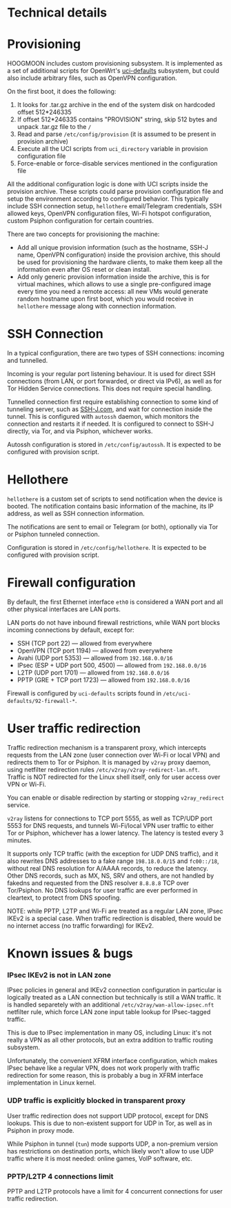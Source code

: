 Technical details
=================

# Provisioning

HOOGMOON includes custom provisioning subsystem. It is implemented as a set of additional scripts for OpenWrt's [uci-defaults](https://openwrt.org/docs/guide-developer/uci-defaults) subsystem, but could also include arbitrary files, such as OpenVPN configuration.

On the first boot, it does the following:

1. It looks for .tar.gz archive in the end of the system disk on hardcoded offset 512*246335
2. If offset 512*246335 contains "PROVISION" string, skip 512 bytes and unpack .tar.gz file to the `/`
3. Read and parse `/etc/config/provision` (it is assumed to be present in provision archive)
4. Execute all the UCI scripts from `uci_directory` variable in provision configuration file
5. Force-enable or force-disable services mentioned in the configuration file

All the additional configuration logic is done with UCI scripts inside the provision archive. These scripts could parse provision configuration file and setup the environment according to configured behavior. This typically include SSH connection setup, `hellothere` email/Telegram credentials, SSH allowed keys, OpenVPN configuration files, Wi-Fi hotspot configuration, custom Psiphon configuration for certain countries.

There are two concepts for provisioning the machine:

* Add all unique provision information (such as the hostname, SSH-J name, OpenVPN configuration) inside the provision archive, this should be used for provisioning the hardware clients, to make them keep all the information even after OS reset or clean install.
* Add only generic provision information inside the archive, this is for virtual machines, which allows to use a single pre-configured image every time you need a remote access: all new VMs would generate random hostname upon first boot, which you would receive in `hellothere` message along with connection information.

# SSH Connection

In a typical configuration, there are two types of SSH connections: incoming and tunnelled.

Incoming is your regular port listening behaviour. It is used for direct SSH connections (from LAN, or port forwarded, or direct via IPv6), as well as for Tor Hidden Service connections. This does not require special handling.

Tunnelled connection first require establishing connection to some kind of tunneling server, such as [SSH-J.com](https://ssh-j.com/), and wait for connection inside the tunnel. This is configured with `autossh` daemon, which monitors the connection and restarts it if needed. It is configured to connect to SSH-J directly, via Tor, and via Psiphon, whichever works.

Autossh configuration is stored in `/etc/config/autossh`. It is expected to be configured with provision script.

# Hellothere

`hellothere` is a custom set of scripts to send notification when the device is booted. The notification contains basic information of the machine, its IP address, as well as SSH connection information.

The notifications are sent to email or Telegram (or both), optionally via Tor or Psiphon tunneled connection.

Configuration is stored in `/etc/config/hellothere`. It is expected to be configured with provision script.

# Firewall configuration

By default, the first Ethernet interface `eth0` is considered a WAN port and all other physical interfaces are LAN ports.

LAN ports do not have inbound firewall restrictions, while WAN port blocks incoming connections by default, except for:

* SSH (TCP port 22) — allowed from everywhere
* OpenVPN (TCP port 1194) — allowed from everywhere
* Avahi (UDP port 5353) — allowed from `192.168.0.0/16`
* IPsec (ESP + UDP port 500, 4500) — allowed from `192.168.0.0/16`
* L2TP (UDP port 1701) — allowed from `192.168.0.0/16`
* PPTP (GRE + TCP port 1723) — allowed from `192.168.0.0/16`

Firewall is configured by `uci-defaults` scripts found in `/etc/uci-defaults/92-firewall-*`.

# User traffic redirection

Traffic redirection mechanism is a transparent proxy, which intercepts requests from the LAN zone (user connection over Wi-Fi or local VPN) and redirects them to Tor or Psiphon. It is managed by `v2ray` proxy daemon, using netfilter redirection rules `/etc/v2ray/v2ray-redirect-lan.nft`.  
Traffic is NOT redirected for the Linux shell itself, only for user access over VPN or Wi-Fi.

You can enable or disable redirection by starting or stopping `v2ray_redirect` service.

`v2ray` listens for connections to TCP port 5555, as well as TCP/UDP port 5553 for DNS requests, and tunnels Wi-Fi/local VPN user traffic to either Tor or Psiphon, whichever has a lower latency. The latency is tested every 3 minutes.

It supports only TCP traffic (with the exception for UDP DNS traffic), and it also rewrites DNS addresses to a fake range `198.18.0.0/15` and `fc00::/18`, without real DNS resolution for A/AAAA records, to reduce the latency.  
Other DNS records, such as MX, NS, SRV and others, are not handled by fakedns and requested from the DNS resolver `8.8.8.8` TCP over Tor/Psiphon. No DNS lookups for user traffic are ever performed in cleartext, to protect from DNS spoofing.

NOTE: while PPTP, L2TP and Wi-Fi are treated as a regular LAN zone, IPsec IKEv2 is a special case. When traffic redirection is disabled, there would be no internet access (no traffic forwarding) for IKEv2.

# Known issues & bugs

### IPsec IKEv2 is not in LAN zone

IPsec policies in general and IKEv2 connection configuration in particular is logically treated as a LAN connection but technically is still a WAN traffic. It is handled separetely with an additional `/etc/v2ray/wan-allow-ipsec.nft` netfilter rule, which force LAN zone input table lookup for IPsec-tagged traffic.

This is due to IPsec implementation in many OS, including Linux: it's not really a VPN as all other protocols, but an extra addition to traffic routing subsystem.

Unfortunately, the convenient XFRM interface configuration, which makes IPsec behave like a regular VPN, does not work properly with traffic redirection for some reason, this is probably a bug in XFRM interface implementation in Linux kernel.

### UDP traffic is explicitly blocked in transparent proxy

User traffic redirection does not support UDP protocol, except for DNS lookups. This is due to non-existent support for UDP in Tor, as well as in Psiphon in proxy mode.

While Psiphon in tunnel (`tun`) mode supports UDP, a non-premium version has restrictions on destination ports, which likely won't allow to use UDP traffic where it is most needed: online games, VoIP software, etc.

### PPTP/L2TP 4 connections limit

PPTP and L2TP protocols have a limit for 4 concurrent connections for user traffic redirection.
